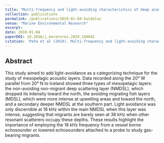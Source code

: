 ```yaml
---
title: "Multi-frequency and light-avoiding characteristics of deep acoustic layers in the North Atlantic."
collection: publications
permalink: /publications/2019-01-04-huidaluz
venue: "Marine Environmental Research"
excerpt: 
date: 2019-01-04
paperDOI: 10.1016/j.marenvres.2019.104842
citation: 'Peña et al (2019). Multi-frequency and light-avoiding characteristics of deep acoustic layers in the North Atlantic. Marine Environmental Research , in press. DOI: 10.1016/j.marenvres.2019.104842'
---
```


## Abstract
This study aimed to add light-avoidance as a categorizing technique for the study of mesopelagic acoustic layers. Data recorded along the 20° W parallel from 20° N to Iceland showed three types of mesopelagic layers: the non-avoiding non-migrant deep scattering layer (NMDSL), which dropped its intensity toward the north, the avoiding migrating fish layers (MDSL), which were more intense at upwelling areas and toward the north, and a secondary deeper NMDSL at the southern part. Light avoidance was only discernible at 18 kHz within the main NMDSL when this layer was intense, suggesting that migrants are barely seen at 38 kHz when other resonant scatterers occupy these depths. These results highlight the importance of employing the 18 kHz frequency from a vessel borne echosounder or lowered echosounders attached to a probe to study gas-bearing migrants.

